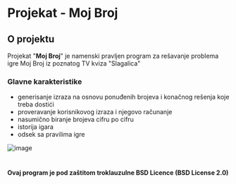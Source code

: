# Projekat - Moj Broj


## O projektu
Projekat "**Moj Broj**" je namenski pravljen program za rešavanje problema igre Moj Broj iz poznatog TV kviza "Slagalica"

### Glavne karakteristike
* generisanje izraza na osnovu ponuđenih brojeva i konačnog rešenja koje treba dostići
* proveravanje korisnikovog izraza i njegovo računanje
* nasumično biranje brojeva cifru po cifru
* istorija igara
* odsek sa pravilima igre

![image](https://user-images.githubusercontent.com/40390033/174189071-637e8975-882c-487f-869d-7256e92fc6fc.png)


#
**Ovaj program je pod zaštitom troklauzulne BSD Licence (BSD License 2.0)** 
